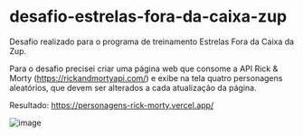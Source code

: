 # desafio-estrelas-fora-da-caixa-zup
Desafio realizado para o programa de treinamento Estrelas Fora da Caixa da Zup.

Para o desafio precisei criar uma página web que consome a API Rick & Morty (https://rickandmortyapi.com/) e exibe na tela quatro personagens aleatórios, que devem ser alterados a cada atualização da página.

Resultado: https://personagens-rick-morty.vercel.app/

![image](https://user-images.githubusercontent.com/44126505/121785441-33387800-cb90-11eb-9a8b-c24ef720351f.png)
